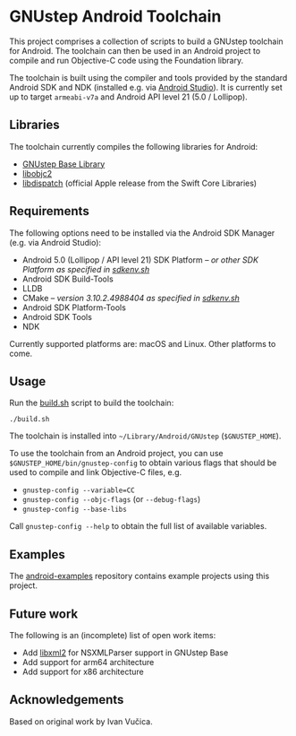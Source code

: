 GNUstep Android Toolchain
=========================

This project comprises a collection of scripts to build a GNUstep toolchain for Android. The toolchain can then be used in an Android project to compile and run Objective-C code using the Foundation library.

The toolchain is built using the compiler and tools provided by the standard Android SDK and NDK (installed e.g. via [Android Studio](https://developer.android.com/studio)). It is currently set up to target `armeabi-v7a` and Android API level 21 (5.0 / Lollipop).

Libraries
---------

The toolchain currently compiles the following libraries for Android:

* [GNUstep Base Library](https://github.com/gnustep/libs-base)
* [libobjc2](https://github.com/gnustep/libobjc2)
* [libdispatch](https://github.com/apple/swift-corelibs-libdispatch) (official Apple release from the Swift Core Libraries)

Requirements
------------

The following options need to be installed via the Android SDK Manager (e.g. via Android Studio):

* Android 5.0 (Lollipop / API level 21) SDK Platform _– or other SDK Platform as specified in [sdkenv.sh](env/sdkenv.sh)_
* Android SDK Build-Tools
* LLDB
* CMake _– version 3.10.2.4988404 as specified in [sdkenv.sh](env/sdkenv.sh)_
* Android SDK Platform-Tools
* Android SDK Tools
* NDK

Currently supported platforms are: macOS and Linux.  Other platforms to come.

Usage
-----

Run the [build.sh](build.sh) script to build the toolchain:

```
./build.sh
```

The toolchain is installed into `~/Library/Android/GNUstep` (`$GNUSTEP_HOME`).

To use the toolchain from an Android project, you can use `$GNUSTEP_HOME/bin/gnustep-config` to obtain various flags that should be used to compile and link Objective-C files, e.g.

* `gnustep-config --variable=CC`
* `gnustep-config --objc-flags` (or `--debug-flags`)
* `gnustep-config --base-libs`

Call `gnustep-config --help` to obtain the full list of available variables.

Examples
--------

The [android-examples](https://github.com/gnustep/android-examples) repository contains example projects using this project.

Future work
-----------

The following is an (incomplete) list of open work items:

* Add [libxml2](https://github.com/GNOME/libxml2) for NSXMLParser support in GNUstep Base
* Add support for arm64 architecture
* Add support for x86 architecture

Acknowledgements
----------------

Based on original work by Ivan Vučica.
